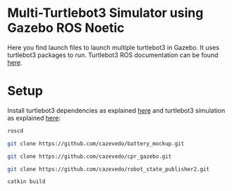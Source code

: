 # Multi-Turtlebot3 Simulator using Gazebo ROS Noetic
Here you find launch files to launch multiple turtlebot3 in Gazebo.
It uses turtlebot3 packages to run.
Turtlebot3 ROS documentation can be found [here](https://emanual.robotis.com/docs/en/platform/turtlebot3/overview/).

# Setup
Install turtlebot3 dependencies as explained [here](https://emanual.robotis.com/docs/en/platform/turtlebot3/quick-start/#pc-setup) and turtlebot3 simulation as explained [here](https://emanual.robotis.com/docs/en/platform/turtlebot3/simulation/#gazebo-simulation):

```sh
roscd
```

```sh
git clone https://github.com/cazevedo/battery_mockup.git
```

```sh
git clone https://github.com/cazevedo/cpr_gazebo.git
```

```sh
git clone https://github.com/cazevedo/robot_state_publisher2.git
```

```sh
catkin build
```
